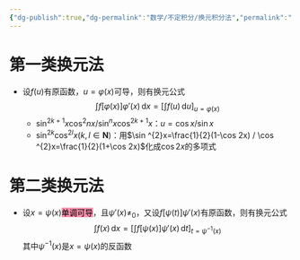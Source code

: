 ```yaml
---
{"dg-publish":true,"dg-permalink":"数学/不定积分/换元积分法","permalink":"/数学/不定积分/换元积分法/","dgHomeLink":true,"dgPassFrontmatter":false}
---
```



# 第一类换元法
- 设$f(u)$有原函数，$u=\varphi(x)$可导，则有换元公式$$\int f[\varphi(x)]\varphi'(x) \, \mathrm{d}x =\left[ \int f(u) \, \mathrm{d}u  \right]_{u=\varphi(x)}$$
	- $\sin ^{2k+1}x\cos^{2}nx / \sin ^{n}x\cos^{2k+1}x$：$u=\cos x / \sin x$
	- $\sin ^{2k}\cos^{2l}x(k,l\in\mathbf{N})$：用$\sin ^{2}x=\frac{1}{2}(1-\cos 2x) / \cos ^{2}x=\frac{1}{2}(1+\cos 2x)$化成$\cos 2x$的多项式

# 第二类换元法
- 设$x=\psi(x)$<mark style="background: #FF5582A6;">单调可导</mark>，且$\psi'(x)\neq_{0}$，又设$f[\psi(t)]\psi'(x)$有原函数，则有换元公式$$\int f(x) \, \mathrm{d}x =\left[ \int f[\psi(x)]\psi'(x) \, \mathrm{d}t  \right]_{t=\psi^{-1}(x)}$$其中$\psi^{-1}(x)$是$x=\psi(x)$的反函数
